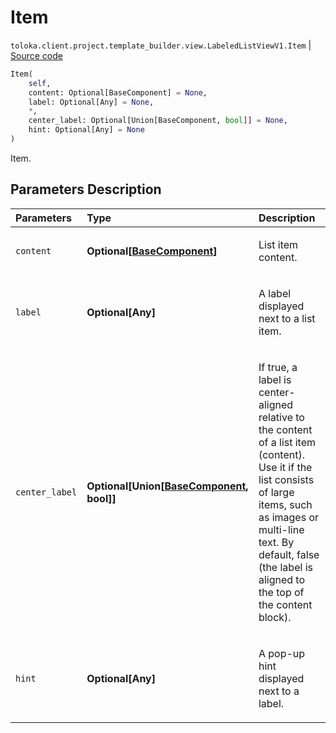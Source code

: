 # Item
`toloka.client.project.template_builder.view.LabeledListViewV1.Item` | [Source code](https://github.com/Toloka/toloka-kit/blob/v1.1.3/src/client/project/template_builder/view.py#L258)

```python
Item(
    self,
    content: Optional[BaseComponent] = None,
    label: Optional[Any] = None,
    *,
    center_label: Optional[Union[BaseComponent, bool]] = None,
    hint: Optional[Any] = None
)
```

Item.

## Parameters Description

| Parameters | Type | Description |
| :----------| :----| :-----------|
`content`|**Optional\[[BaseComponent](toloka.client.project.template_builder.base.BaseComponent.md)\]**|<p>List item content.</p>
`label`|**Optional\[Any\]**|<p>A label displayed next to a list item.</p>
`center_label`|**Optional\[Union\[[BaseComponent](toloka.client.project.template_builder.base.BaseComponent.md), bool\]\]**|<p>If true, a label is center-aligned relative to the content of a list item (content). Use it if the list consists of large items, such as images or multi-line text. By default, false (the label is aligned to the top of the content block).</p>
`hint`|**Optional\[Any\]**|<p>A pop-up hint displayed next to a label.</p>
